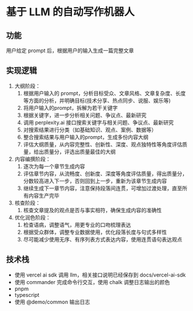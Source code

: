 # 基于 LLM 的自动写作机器人

## 功能

用户给定 prompt 后，根据用户的输入生成一篇完整文章

## 实现逻辑

1. 大纲阶段：
   1. 根据用户输入的 prompt，分析目标受众、文章风格、文章复杂度、长度等方面的分析，并明确目标(技术分享、热点同步、说服、娱乐等)
   2. 将用户输入的prompt，拆解为若干关键字
   3. 根据关键字，进一步分析相关问题、争议点、最新研究
   4. 调用 perplexity.ai 接口搜索关键字与相关问题、争议点、最新研究
   5. 对搜索结果进行分类（如基础知识、观点、案例、数据等）
   6. 整合搜索结果与用户输入的prompt，生成多份内容大纲
   7. 评估大纲质量，从内容完整性、创新性、深度、观点独特性等角度评估质量，给出质量分，评选出质量最佳的大纲
2. 内容编撰阶段：
   1. 逐次为每一个章节生成内容
   2. 评估章节内容，从流畅度、创新度、深度等角度评估质量，得出质量分，分数较高进入下一步，否则回到上一步，重新为该章节生成内容
   3. 继续生成下一章节内容，注意保持段落间连贯，可增加过渡处理，直至所有内容生产完毕
3. 核查阶段：
   1. 核查文章提及的观点是否与事实相符，确保生成内容的准确性
4. 优化润色阶段：
   1. 检查语病，调整语气，用更专业的口吻梳理表达
   2. 根据受众群体，调整专业数据使用，优化段落长度与句式多样性
   3. 尽可能减少使用无序、有序列表方式表达内容，使用连贯语句表达观点

## 技术栈

- 使用 vercel ai sdk 调用 llm，相关接口说明已经保存到 docs/vercel-ai-sdk
- 使用 commander 完成命令行交互，使用 chalk 调整日志输出的颜色
- pnpm
- typescript
- 使用 @demo/common 输出日志
